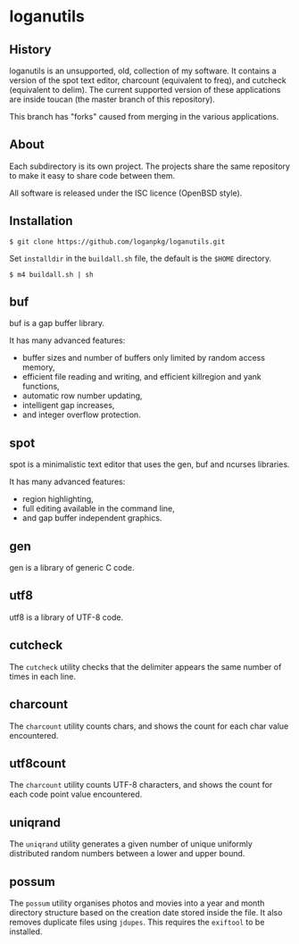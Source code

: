 # loganutils

## History

loganutils is an unsupported, old, collection of my software. It contains
a version of the spot text editor, charcount (equivalent to freq),
and cutcheck (equivalent to delim). The current supported version of these
applications are inside toucan (the master branch of this
repository).

This branch has "forks" caused from merging in the various applications.

## About

Each subdirectory is its own project. The projects
share the same repository to make it easy to share code
between them.

All software is released under the ISC licence (OpenBSD style).

## Installation

```
$ git clone https://github.com/loganpkg/loganutils.git
```

Set `installdir` in the `buildall.sh` file, the default is
the `$HOME` directory.

```
$ m4 buildall.sh | sh
```

## buf

buf is a gap buffer library.

It has many advanced features:
* buffer sizes and number of buffers only limited by random access memory,
* efficient file reading and writing,
  and efficient killregion and yank functions,
* automatic row number updating,
* intelligent gap increases,
* and integer overflow protection.

## spot

spot is a minimalistic text editor that uses the gen, buf and ncurses
libraries.

It has many advanced features:
* region highlighting,
* full editing available in the command line,
* and gap buffer independent graphics.

## gen

gen is a library of generic C code.

## utf8

utf8 is a library of UTF-8 code.

## cutcheck

The `cutcheck` utility checks that the delimiter appears
the same number of times in each line.

## charcount

The `charcount` utility counts chars, and shows the count
for each char value encountered.

## utf8count

The `charcount` utility counts UTF-8 characters, and shows the count
for each code point value encountered.

## uniqrand

The `uniqrand` utility generates a given number of unique uniformly
distributed random numbers between a lower and upper bound.

## possum

The `possum` utility organises photos and movies into a year
and month directory structure based on the creation date stored
inside the file. It also removes duplicate files using `jdupes`.
This requires the `exiftool` to be installed.
